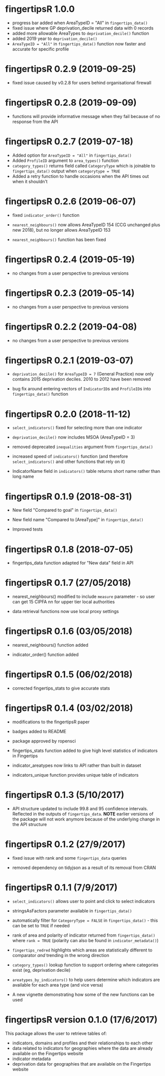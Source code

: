 # fingertipsR 1.0.0

* progress bar added when AreaTypeID = "All" in `fingertips_data()`
* fixed issue where GP deprivation_decile returned data with 0 records
* added more allowable AreaTypes to `deprivation_decile()` function
* added 2019 year to `deprivation_decile()`
* `AreaTypeID = "All"` in `fingertips_data()` function now faster and accurate for specific profile

 
# fingertipsR 0.2.9 (2019-09-25)

* fixed issue caused by v0.2.8 for users behind organisational firewall

# fingertipsR 0.2.8 (2019-09-09)

* functions will provide informative message when they fail because of no response from the API

# fingertipsR 0.2.7 (2019-07-18)
 * Added option for `AreaTypeID = "All"` in `fingertips_data()`
 * Added `ProfileID` argument to `area_types()` function
 * `category_types()` returns field called `CategoryType` which is joinable to `fingertips_data()` output when `categorytype = TRUE`
 * Added a retry function to handle occasions when the API times out when it shouldn't

# fingertipsR 0.2.6 (2019-06-07)

* fixed `indicator_order()` function

* `nearest_neighbours()` now allows AreaTypeID 154 (CCG unchanged plus new 2018), but no longer allows AreaTypeID 153

* `nearest_neighbours()` function has been fixed

# fingertipsR 0.2.4 (2019-05-19)

* no changes from a user perspective to previous versions

# fingertipsR 0.2.3 (2019-05-14)

* no changes from a user perspective to previous versions

# fingertipsR 0.2.2 (2019-04-08)

* no changes from a user perspective to previous versions

# fingertipsR 0.2.1 (2019-03-07)

 * `deprivation_decile()` for `AreaTypeID = 7` (General Practice) now only contains 2015 deprivation deciles. 2010 to 2012 have been removed

* bug fix around entering vectors of `IndicatorID`s and `ProfileID`s into `fingertips_data()` function

# fingertipsR 0.2.0 (2018-11-12)

* `select_indicators()` fixed for selecting more than one indicator

* `deprivation_decile()` now includes MSOA (AreaTypeID = 3)

* removed deprecated `inequalities` argument from `fingertips_data()`

* increased speed of `indicators()` function (and therefore `select_indicators()` and other functions that rely on it)

* IndicatorName field in `indicators()` table returns short name rather than long name

# fingertipsR 0.1.9 (2018-08-31)

* New field "Compared to goal" in `fingertips_data()`

* New field name "Compared to [AreaType]" in `fingertips_data()`

* Improved tests

# fingertipsR 0.1.8 (2018-07-05)

* fingertips_data function adapted for "New data" field in API

# fingertipsR 0.1.7 (27/05/2018)

* nearest_neighbours() modified to include `measure` parameter - so user can get 15 CIPFA nn for upper tier local authorities

* data retrieval functions now use local proxy settings

# fingertipsR 0.1.6 (03/05/2018)

* nearest_neighbours() function added

* indicator_order() function added

# fingertipsR 0.1.5 (06/02/2018)

* corrected fingertips_stats to give accurate stats

# fingertipsR 0.1.4 (03/02/2018)

* modifications to the fingertipsR paper

* badges added to README

* package approved by ropensci

* fingertips_stats function added to give high level statistics of indicators in Fingertips

* indicator_areatypes now links to API rather than built in dataset

* indicators_unique function provides unique table of indicators

# fingertipsR 0.1.3 (5/10/2017)

* API structure updated to include 99.8 and 95 confidence intervals. Reflected in the outputs of `fingertips_data`. **NOTE** earlier versions of the package will not work anymore because of the underlying change in the API structure

# fingertipsR 0.1.2 (27/9/2017)

* fixed issue with rank and some `fingertips_data` queries

* removed dependency on tidyjson as a result of its removal from CRAN

# fingertipsR 0.1.1 (7/9/2017)

* `select_indicators()` allows user to point and click to select indicators

* stringsAsFactors parameter available in `fingertips_data()`

* automatically filter for `CategoryType = FALSE` in `fingertips_data()` - this can be set to `TRUE` if needed

* rank of area and polarity of indicator returned from `fingertips_data()` where `rank = TRUE` (polarity can also be found in `indicator_metadata()`)

* `fingertips_redred` highlights which areas are statistically different to comparator *and* trending in the wrong direction

* `category_types()` lookup function to support ordering where categories exist (eg, deprivation decile)

* `areatypes_by_indicators()` to help users determine which indicators are available for each area type (and vice versa)

* A new vignette demonstrating how some of the new functions can be used

# fingertipsR version 0.1.0 (17/6/2017)

This package allows the user to retrieve tables of:

* indicators, domains and profiles and their relationships to each other
* data related to indicators for geographies where the data are already available on the Fingertips website
* indicator metadata
* deprivation data for geographies that are available on the Fingertips website
